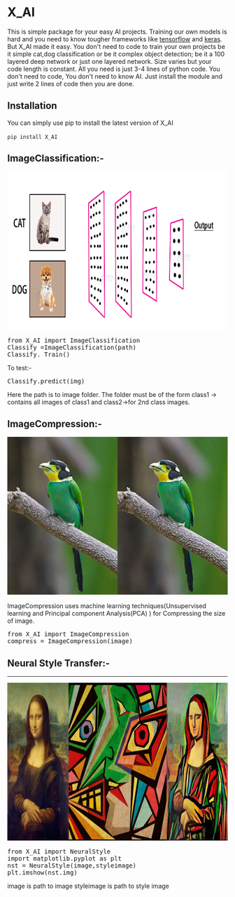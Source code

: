 # X_AI

This is simple package for your easy AI projects.
Training our own models is hard and you need to know tougher frameworks like [tensorflow](https://www.tensorflow.org/) and [keras](https://keras.io/). But X_AI made it easy. You don't need to code to train your own projects be it simple cat,dog classification or be it complex object detection; be it a 100 layered deep network or just one layered network. Size varies but your code length is constant. All you need is just 3-4 lines of python code.
You don't need to code, You don't need to know AI. Just install the module and just write 2 lines of code then you are done.

## Installation
You can  simply use pip to install the latest version of X_AI

`pip install X_AI`

## ImageClassification:-

<p align="center">
  <img width="640" height="360" src="https://github.com/sujith2303/X_AI/blob/main/images/Cats-Dogs-Classification-deep-learning.gif">
</p>
<pre>
from X_AI import ImageClassification
Classify =ImageClassification(path)    
Classify._Train()
</pre>
To test:-
<pre>
Classify.predict(img)
</pre>

Here the path is to image folder. The folder must be of the form class1 -> contains all images of class1 and class2->for 2nd class images.


## ImageCompression:-


<p align="center">
  <img width="640" height="360" src="https://github.com/sujith2303/X_AI/blob/main/images/compression.jpg">
</p>

ImageCompression uses machine learning techniques(Unsupervised learning and Principal component Analysis(PCA) ) for Compressing the size of image.
<pre>
from X_AI import ImageCompression
compress = ImageCompression(image)
</pre>


## Neural Style Transfer:-

<hr>

<p align="center">
  <img width="640" height="360" src="https://github.com/sujith2303/X_AI/blob/main/images/NST.png">
</p>

<pre>
from X_AI import NeuralStyle
import matplotlib.pyplot as plt
nst = NeuralStyle(image,styleimage)
plt.imshow(nst.img)
</pre>
image is path to image
styleimage is path to style image
